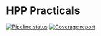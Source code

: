 # HPP Practicals

[![Pipeline status](https://gepgitlab.laas.fr/humanoid-path-planner/hpp-practicals/badges/master/pipeline.svg)](https://gepgitlab.laas.fr/humanoid-path-planner/hpp-practicals/commits/master)
[![Coverage report](https://gepgitlab.laas.fr/humanoid-path-planner/hpp-practicals/badges/master/coverage.svg?job=doc-coverage)](http://projects.laas.fr/gepetto/doc/humanoid-path-planner/hpp-practicals/master/coverage/)

